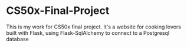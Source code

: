 # CS50x-Final-Project
This is my work for CS50x final project. It's a website for cooking lovers built with Flask, using Flask-SqlAlchemy to connect to a Postgresql database
